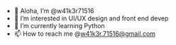 - 👋 Aloha, I’m @w41k3r71516
- 👀 I’m interested in UI/UX design and front end devep
- 🌱 I’m currently learning Python
- 📫 How to reach me @w41k3r.71516@gmail.com
